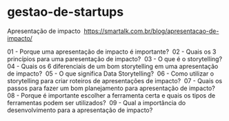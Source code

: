 # gestao-de-startups
Apresentação de impacto&nbsp;
https://smartalk.com.br/blog/apresentacao-de-impacto/&nbsp;

01 - Porque uma apresentação de impacto é importante?&nbsp;
02 - Quais os 3 princípios para uma paresentação de impacto?&nbsp;
03 - O que é o storytelling?&nbsp;
04 - Quais os 6 diferenciais de um bom storytelling em uma apresentação de impacto?&nbsp;
05 - O que significa Data Storytelling?&nbsp;
06 - Como utilizar o storytelling para criar roteiros de apresentações de impacto?&nbsp;
07 - Quais os passos para fazer um bom planejamento para apresentação de impacto?&nbsp;
08 - Porque é importante escolher a ferramenta certa e quais os tipos de ferramentas podem ser utilizados?&nbsp;
09 - Qual a importância do desenvolvimento para a apresentação de impacto?&nbsp;
